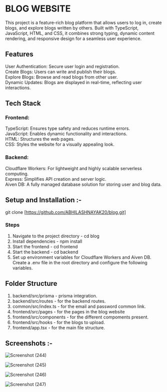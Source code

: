 ﻿# BLOG WEBSITE

This project is a feature-rich blog platform that allows users to log in, create blogs, and explore blogs written by others. Built with TypeScript, JavaScript, HTML, and CSS, it combines strong typing, dynamic content rendering, and responsive design for a seamless user experience.

## Features
User Authentication: Secure user login and registration.\
Create Blogs: Users can write and publish their blogs.\
Explore Blogs: Browse and read blogs from other user.\
Dynamic Updates: Blogs are displayed in real-time, reflecting user interactions.

## Tech Stack

### Frontend:
TypeScript: Ensures type safety and reduces runtime errors.\
JavaScript: Enables dynamic functionality and interactions.\
HTML: Structures the web pages.\
CSS: Styles the website for a visually appealing look.

### Backend:
Cloudflare Workers: For lightweight and highly scalable serverless computing.\
Express: Simplifies API creation and server logic.\
Aiven DB: A fully managed database solution for storing user and blog data.

## Setup and Installation :-
  git clone [https://github.com/ABHILASHNAYAK20/blog.git] 

### Steps 
1. Navigate to the project directory - cd blog 
2. Install dependencies - npm install
3. Start the frontend - cd frontend
4. Start the backend - cd backend
5. Set up environment variables for Cloudflare Workers and Aiven DB. Create a .env file in the root directory and configure the following variables.

## Folder Structure 
1. backend/src/prisma - prisma integration.
2. backend/src/routes - for the backend routes.
3. common/src/index.ts - for the email and password common link.
4. frontend/src/pages - for the pages in the blog website
5. frontend/src/components - for the different compoments present.
6. frontend/src/hooks - for the blogs to upload.
7. frontend/app.tsx - for the main file structure.

## Screenshots :- 




 
![Screenshot (244)](https://github.com/user-attachments/assets/3d965385-1861-4e38-aa3c-6ad4980523e3)
  
![Screenshot (245)](https://github.com/user-attachments/assets/fd8e344c-b122-4e4c-9a87-fd5097c24ff0)

![Screenshot (246)](https://github.com/user-attachments/assets/e0f92de3-09af-422a-ac9f-516a1ed85015)

![Screenshot (247)](https://github.com/user-attachments/assets/4531e294-7272-46d1-beaf-f073cfc7d31f)








































































































































































































































































































































































































































































